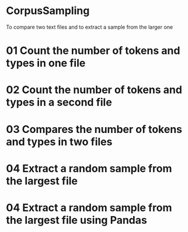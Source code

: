 # CorpusSampling
To compare two text files and to extract a sample from the larger one
# 01 Count the number of tokens and types in one file
# 02 Count the number of tokens and types in a second file
# 03 Compares the number of tokens and types in two files
# 04 Extract a random sample from the largest file
# 04 Extract a random sample from the largest file using Pandas

